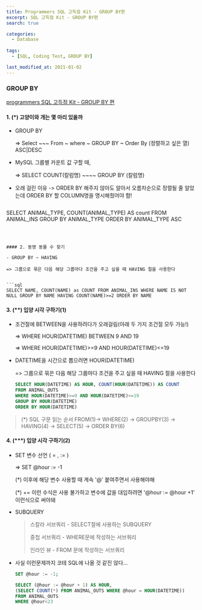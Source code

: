 ```yaml
---
title: Programmers SQL 고득점 Kit - GROUP BY편
excerpt: SQL 고득점 Kit - GROUP BY편
search: true

categories:
  - Database
  
tags: 
  - [SQL, Coding Test, GROUP BY]

last_modified_at: 2021-01-02
---
```



### GROUP BY

[programmers SQL 고득점 Kit - GROUP BY 편](https://programmers.co.kr/learn/courses/30/parts/17044)

#### 1. (*) 고양이와 개는 몇 마리 있을까

- GROUP BY

  => Select ~~~ From ~ where ~ GROUP BY ~ Order By (정렬하고 싶은 열) ASC|DESC

- MySQL 그룹별 카운트 값 구할 때,

  => SELECT COUNT(칼럼명) ~~~~ GROUP BY (칼럼명)

- 오래 걸린 이유 -> ORDER BY 해주지 않아도 알아서 오름차순으로 정렬될 줄 알았는데 ORDER BY 할 COLUMN명을 명시해줬어야 함!

  ```sql
SELECT ANIMAL_TYPE, COUNT(ANIMAL_TYPE) AS count FROM ANIMAL_INS GROUP BY ANIMAL_TYPE ORDER BY ANIMAL_TYPE ASC
  ```
  
  

#### 2. 동명 동물 수 찾기

- GROUP BY ~ HAVING

  => 그룹으로 묶은 다음 해당 그룹마다 조건을 주고 싶을 때 HAVING 절을 사용한다


  ```sql
  SELECT NAME, COUNT(NAME) as COUNT FROM ANIMAL_INS WHERE NAME IS NOT NULL GROUP BY NAME HAVING COUNT(NAME)>=2 ORDER BY NAME
  ```



#### 3. (**) 입양 시각 구하기(1)

- 조건절에 BETWEEN을 사용하려다가 오래걸림(아래 두 가지 조건절 모두 가능!)

  => WHERE HOUR(DATETIME) BETWEEN 9 AND 19

  => WHERE HOUR(DATETIME)>=9 AND HOUR(DATETIME)<=19

- DATETIME을 시간으로 뽑으려면 HOUR(DATETIME)

  => 그룹으로 묶은 다음 해당 그룹마다 조건을 주고 싶을 때 HAVING 절을 사용한다

  ```sql
  SELECT HOUR(DATETIME) AS HOUR, COUNT(HOUR(DATETIME)) AS COUNT
  FROM ANIMAL_OUTS
  WHERE HOUR(DATETIME)>=9 AND HOUR(DATETIME)<=19
  GROUP BY HOUR(DATETIME)
  ORDER BY HOUR(DATETIME)
  ```




>  (*) SQL 구문 읽는 순서 FROM(1)-> WHERE(2) -> GROUPBY(3) -> HAVING(4) -> SELECT(5) -> ORDER BY(6)



#### 4. (***) 입양 시각 구하기(2)

- SET 변수 선언 ( = ,  := )

  => SET @hour := -1

  (*) 이후에 해당 변수 사용할 때 계속 '@' 붙여주면서 사용해야해

  (*) += 이런 수식은 사용 불가하고 변수에 값을 대입하려면 '@hour := @hour +1' 이런식으로 써야돼

- SUBQUERY

  > 스칼라 서브쿼리 -  SELECT절에 사용하는 SUBQUERY
  >
  > 중첩 서브쿼리 - WHERE문에 작성하는 서브쿼리
  >
  > 인라인 뷰 - FROM 문에 작성하는 서브쿼리
  
- 사실 이런문제까지 코테 SQL에 나올 것 같진 않다...

  ```sql
  SET @hour := -1;
  
  SELECT (@hour := @hour + 1) AS HOUR, 
  (SELECT COUNT(*) FROM ANIMAL_OUTS WHERE @hour = HOUR(DATETIME))
  FROM ANIMAL_OUTS
  WHERE @hour<23
  ```


